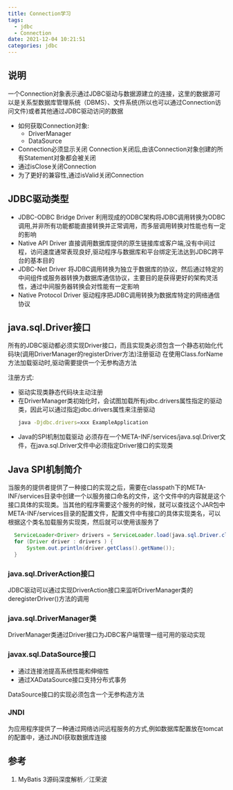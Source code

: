 ```yaml
---
title: Connection学习
tags:
  - jdbc
  - Connection
date: 2021-12-04 10:21:51
categories: jdbc
---
```


## 说明

一个Connection对象表示通过JDBC驱动与数据源建立的连接，这里的数据源可以是关系型数据库管理系统（DBMS）、文件系统(所以也可以通过Connection访问文件)或者其他通过JDBC驱动访问的数据

- 如何获取Connection对象:
  - DriverManager
  - DataSource
- Connection必须显示关闭
  Connection关闭后,由该Connection对象创建的所有Statement对象都会被关闭
- 通过isClose关闭Connection
- 为了更好的兼容性,通过isValid关闭Connection



## JDBC驱动类型

- JDBC-ODBC Bridge Driver
  利用现成的ODBC架构将JDBC调用转换为ODBC调用,并非所有功能都能直接转换并正常调用，而多层调用转换对性能也有一定的影响
- Native API Driver
  直接调用数据库提供的原生链接库或客户端,没有中间过程，访问速度通常表现良好,驱动程序与数据库和平台绑定无法达到JDBC跨平台的基本目的
- JDBC-Net Driver
  将JDBC调用转换为独立于数据库的协议，然后通过特定的中间组件或服务器转换为数据库通信协议，主要目的是获得更好的架构灵活性，通过中间服务器转换会对性能有一定影响
- Native Protocol Driver
  驱动程序把JDBC调用转换为数据库特定的网络通信协议

## java.sql.Driver接口

所有的JDBC驱动都必须实现Driver接口，而且实现类必须包含一个静态初始化代码块(调用DriverManager的registerDriver方法)注册驱动
在使用Class.forName方法加载驱动时,驱动需要提供一个无参构造方法

注册方式:
- 驱动实现类静态代码块主动注册
- 在DriverManager类初始化时，会试图加载所有jdbc.drivers属性指定的驱动类，因此可以通过指定jdbc.drivers属性来注册驱动
  ```bash
  java -Djdbc.drivers=xxx ExampleApplication
  ```
- Java的SPI机制加载驱动
  必须存在一个META-INF/services/java.sql.Driver文件，在java.sql.Driver文件中必须指定Driver接口的实现类

## Java SPI机制简介

当服务的提供者提供了一种接口的实现之后，需要在classpath下的META-INF/services目录中创建一个以服务接口命名的文件，这个文件中的内容就是这个接口具体的实现类。当其他的程序需要这个服务的时候，就可以查找这个JAR包中META-INF/services目录的配置文件，配置文件中有接口的具体实现类名，可以根据这个类名加载服务实现类，然后就可以使用该服务了

```java
  ServiceLoader<Driver> drivers = ServiceLoader.load(java.sql.Driver.class);
  for (Driver driver : drivers ) {
      System.out.println(driver.getClass().getName());
  }
```

### java.sql.DriverAction接口

JDBC驱动可以通过实现DriverAction接口来监听DriverManager类的deregisterDriver()方法的调用

### java.sql.DriverManager类

DriverManager类通过Driver接口为JDBC客户端管理一组可用的驱动实现

### javax.sql.DataSource接口

- 通过连接池提高系统性能和伸缩性
- 通过XADataSource接口支持分布式事务

DataSource接口的实现必须包含一个无参构造方法

### JNDI

为应用程序提供了一种通过网络访问远程服务的方式,例如数据库配置放在tomcat的配置中，通过JNDI获取数据库连接


## 参考

1. MyBatis 3源码深度解析／江荣波